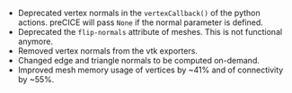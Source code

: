 - Deprecated vertex normals in the `vertexCallback()` of the python actions. preCICE will pass `None` if the normal parameter is defined.
- Deprecated the `flip-normals` attribute of meshes. This is not functional anymore.
- Removed vertex normals from the vtk exporters.
- Changed edge and triangle normals to be computed on-demand.
- Improved mesh memory usage of vertices by ~41% and of connectivity by ~55%.

